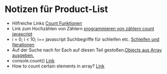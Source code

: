 # Notizen für Product-List

- Hilfreiche Links [Count Funktionen](https://www.geeksforgeeks.org/collect-js-count-function/)
- Link zum Hochzählen von Zählern [programmieren von zählern count javascript](https://matterne.eu/javascript-einen-zaehler-von-0-hochzaehlen-lassen/)
- i = 0; i < 10; i++ javascript Suchbegriffe für schleifen etc. [Schleifen und Iterationen](https://developer.mozilla.org/de/docs/Web/JavaScript/Guide/Loops_and_iteration)
- Auf der Suche nach for Each auf diesen Teil gestoßen.[Objects aus Array ausgeben.](https://developer.mozilla.org/de/docs/Web/JavaScript/Reference/Global_Objects/Array/forEach)
- console.count() [Link](https://www.w3schools.com/Jsref/met_console_count.asp)
- How to count certain elements in array? [Link](https://stackoverflow.com/questions/6120931/how-to-count-certain-elements-in-array)
